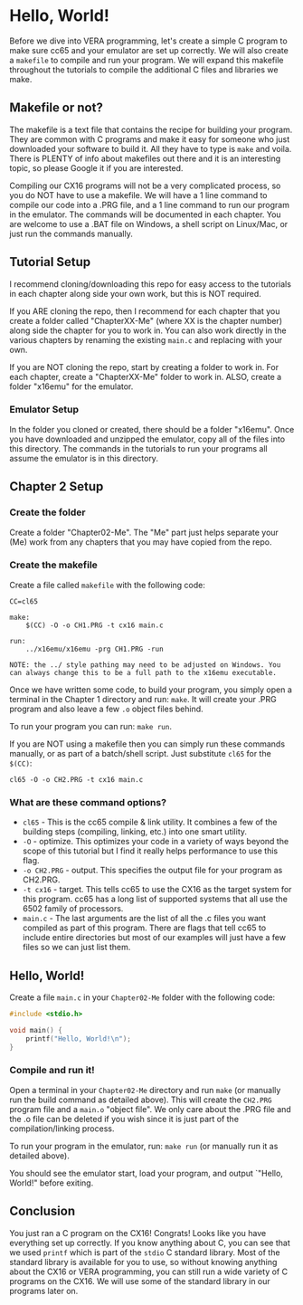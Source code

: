 # Hello, World!
Before we dive into VERA programming, let's create a simple C program to make sure cc65 and your emulator are set up correctly. We will also create a `makefile` to compile and run your program. We will expand this makefile throughout the tutorials to compile the additional C files and libraries we make.

## Makefile or not?
The makefile is a text file that contains the recipe for building your program. They are common with C programs and make it easy for someone who just downloaded your software to build it. All they have to type is `make` and voila. There is PLENTY of info about makefiles out there and it is an interesting topic, so please Google it if you are interested.

Compiling our CX16 programs will not be a very complicated process, so you do NOT have to use a makefile. We will have a 1 line command to compile our code into a .PRG file, and a 1 line command to run our program in the emulator. The commands will be documented in each chapter. You are welcome to use a .BAT file on Windows, a shell script on Linux/Mac, or just run the commands manually.

## Tutorial Setup
I recommend cloning/downloading this repo for easy access to the tutorials in each chapter along side your own work, but this is NOT required.

If you ARE cloning the repo, then I recommend for each chapter that you create a folder called "ChapterXX-Me" (where XX is the chapter number) along side the chapter for you to work in. You can also work directly in the various chapters by renaming the existing `main.c` and replacing with your own.

If you are NOT cloning the repo, start by creating a folder to work in. For each chapter, create a "ChapterXX-Me" folder to work in. ALSO, create a folder "x16emu" for the emulator.

### Emulator Setup
In the folder you cloned or created, there should be a folder "x16emu". Once you have downloaded and unzipped the emulator, copy all of the files into this directory. The commands in the tutorials to run your programs all assume the emulator is in this directory.

## Chapter 2 Setup

### Create the folder
Create a folder "Chapter02-Me". The "Me" part just helps separate your (Me) work from any chapters that you may have copied from the repo.

### Create the makefile
Create a file called `makefile` with the following code:
```make
CC=cl65

make:
	$(CC) -O -o CH1.PRG -t cx16 main.c

run:
	../x16emu/x16emu -prg CH1.PRG -run
```
`NOTE: the ../ style pathing may need to be adjusted on Windows. You can always change this to be a full path to the x16emu executable.`

Once we have written some code, to build your program, you simply open a terminal in the Chapter 1 directory and run: `make`. It will create your .PRG program and also leave a few `.o` object files behind.

To run your program you can run: `make run`.

If you are NOT using a makefile then you can simply run these commands manually, or as part of a batch/shell script. Just substitute `cl65` for the `$(CC)`:
```
cl65 -O -o CH2.PRG -t cx16 main.c
```

### What are these command options?
- `cl65` - This is the cc65 compile & link utility. It combines a few of the building steps (compiling, linking, etc.) into one smart utility. 
- `-O` - optimize. This optimizes your code in a variety of ways beyond the scope of this tutorial but I find it really helps performance to use this flag.
- `-o CH2.PRG` - output. This specifies the output file for your program as CH2.PRG.
- `-t cx16` - target. This tells cc65 to use the CX16 as the target system for this program. cc65 has a long list of supported systems that all use the 6502 family of processors.
- `main.c` - The last arguments are the list of all the .c files you want compiled as part of this program. There are flags that tell cc65 to include entire directories but most of our examples will just have a few files so we can just list them.

## Hello, World!
Create a file `main.c` in your `Chapter02-Me` folder with the following code:
```C
#include <stdio.h>

void main() {
    printf("Hello, World!\n");
}
```

### Compile and run it!
Open a terminal in your `Chapter02-Me` directory and run `make` (or manually run the build command as detailed above). This will create the `CH2.PRG` program file and a `main.o` "object file". We only care about the .PRG file and the .o file can be deleted if you wish since it is just part of the compilation/linking process.

To run your program in the emulator, run: `make run` (or manually run it as detailed above).

You should see the emulator start, load your program, and output `"Hello, World!" before exiting.

## Conclusion
You just ran a C program on the CX16! Congrats! Looks like you have everything set up correctly. If you know anything about C, you can see that we used `printf` which is part of the `stdio` C standard library. Most of the standard library is available for you to use, so without knowing anything about the CX16 or VERA programming, you can still run a wide variety of C programs on the CX16. We will use some of the standard library in our programs later on.
